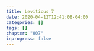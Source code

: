 ```yaml
---
title: Leviticus 7
date: 2020-04-12T12:41:08-04:00
categories: []
tags: []
chapter: "007"
inprogress: false
---
```


